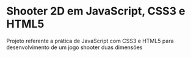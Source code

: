 # Shooter 2D em JavaScript, CSS3 e HTML5
Projeto referente a prática de JavaScript com CSS3 e HTML5 para desenvolvimento de um jogo shooter duas dimensões
